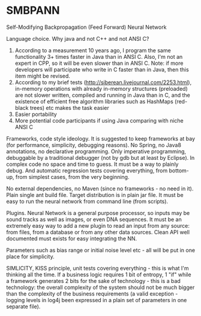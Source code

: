# SMBPANN
Self-Modifying Backpropagation (Feed Forward) Neural Network 

Language choice. Why java and not C++ and not ANSI C?
1) According to a measurement 10 years ago, I program the same functionality 3+ times faster in Java than in ANSI C. 
Also, I'm not an expert in CPP, so it will be even slower than in ANSI C.
Note: if more developers will participate who write in C faster than in Java, then this item might be revised.
2) According to my brief tests (http://siberean.livejournal.com/2253.html), in-memory operations with already in-memory 
structures (preloaded) are not slower written, compiled and running in Java than in C, and the existence of efficient free
algorithm libraries such as HashMaps (red-black trees) etc makes the task easier
3) Easier portability
4) More potential code participants if using Java comparing with niche ANSI C

Frameworks, code style ideology.
It is suggested to keep frameworks at bay (for performance, simplicity, debugging reasons). No Spring, no Java8 annotations, 
no declarative programming. Only imperative programming, debuggable by a traditional debugger (not by gdb but at least by Eclipse). 
In complex code no space and time to guess. It must be a way to plainly debug. And automatic regression tests covering
everything, from bottom-up, from simplest cases, from the very beginning.

No external dependencies, no Maven (since no frameworks - no need in it). Plain single ant build file. Target distribution
is in plain jar file. It must be easy to run the neural network from command line (from scripts).

Plugins. Neural Network is a general purpose processor, so inputs may be sound tracks as well as images, 
or even DNA sequences. It must be an extremely easy way to add a new plugin to read an input from any source: from files,
from a database or from any other data sources. Clean API well documented must exists for easy integrating the NN.

Parameters such as bias range or initial noise level etc - all will be put in one place for simplicity.

SIMLICITY, KISS principle, unit tests covering everything - this is what I'm thinking all the time. If a business logic
requires 1 bit of entropy, 1 "if" while a framework generates 2 bits for the sake of technology - this is a bad technology:
the overall complexity of the system should not be much bigger than the complexity of the business requirements 
(a valid exception - logging levels in log4j been expressed in a plain set of parameters in one separate file).
